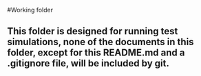 #Working folder
## This folder is designed for running test simulations, none of the documents in this folder, except for this README.md and a .gitignore file, will be included by git.
